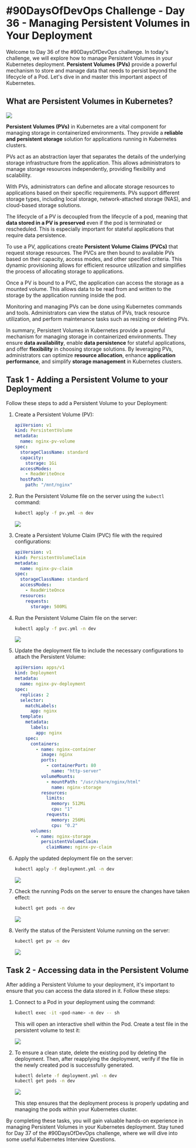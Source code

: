 # #90DaysOfDevOps Challenge - Day 36 - Managing Persistent Volumes in Your Deployment

Welcome to Day 36 of the #90DaysOfDevOps challenge. In today's challenge, we will explore how to manage Persistent Volumes in your Kubernetes deployment. **Persistent Volumes (PVs)** provide a powerful mechanism to store and manage data that needs to persist beyond the lifecycle of a Pod. Let's dive in and master this important aspect of Kubernetes.

## What are Persistent Volumes in Kubernetes?

![](https://cdn.hashnode.com/res/hashnode/image/upload/v1687943746784/46499e02-1b40-496a-9c74-e2a3c1f373ad.png)

**Persistent Volumes (PVs)** in Kubernetes are a vital component for managing storage in containerized environments. They provide a **reliable and persistent storage** solution for applications running in Kubernetes clusters.

PVs act as an abstraction layer that separates the details of the underlying storage infrastructure from the application. This allows administrators to manage storage resources independently, providing flexibility and scalability.

With PVs, administrators can define and allocate storage resources to applications based on their specific requirements. PVs support different storage types, including local storage, network-attached storage (NAS), and cloud-based storage solutions.

The lifecycle of a PV is decoupled from the lifecycle of a pod, meaning that **data stored in a PV is preserved** even if the pod is terminated or rescheduled. This is especially important for stateful applications that require data persistence.

To use a PV, applications create **Persistent Volume Claims (PVCs)** that request storage resources. The PVCs are then bound to available PVs based on their capacity, access modes, and other specified criteria. This dynamic provisioning allows for efficient resource utilization and simplifies the process of allocating storage to applications.

Once a PV is bound to a PVC, the application can access the storage as a mounted volume. This allows data to be read from and written to the storage by the application running inside the pod.

Monitoring and managing PVs can be done using Kubernetes commands and tools. Administrators can view the status of PVs, track resource utilization, and perform maintenance tasks such as resizing or deleting PVs.

In summary, Persistent Volumes in Kubernetes provide a powerful mechanism for managing storage in containerized environments. They ensure **data availability**, enable **data persistence** for stateful applications, and offer **flexibility** in choosing storage solutions. By leveraging PVs, administrators can optimize **resource allocation**, enhance **application performance**, and simplify **storage management** in Kubernetes clusters.

## Task 1 - Adding a Persistent Volume to your Deployment

Follow these steps to add a Persistent Volume to your Deployment:

1. Create a Persistent Volume (PV):
    
    ```yaml
    apiVersion: v1
    kind: PersistentVolume
    metadata:
      name: nginx-pv-volume
    spec:
      storageClassName: standard
      capacity:
        storage: 1Gi
      accessModes:
        - ReadWriteOnce
      hostPath:
        path: "/mnt/nginx"
    ```
    
2. Run the Persistent Volume file on the server using the `kubectl` command:
    
    ```bash
    kubectl apply -f pv.yml -n dev
    ```
    
    ![](https://cdn.hashnode.com/res/hashnode/image/upload/v1687976218914/a10a4e6f-9d68-465b-bb0b-3b03ba3efc74.jpeg)
    
3. Create a Persistent Volume Claim (PVC) file with the required configurations:
    
    ```yaml
    apiVersion: v1
    kind: PersistentVolumeClaim
    metadata:
      name: nginx-pv-claim
    spec:
      storageClassName: standard
      accessModes:
        - ReadWriteOnce
      resources:
        requests:
          storage: 500Mi
    ```
    
4. Run the Persistent Volume Claim file on the server:
    
    ```bash
    kubectl apply -f pvc.yml -n dev
    ```
    
    ![](https://cdn.hashnode.com/res/hashnode/image/upload/v1687977625259/09d47559-3392-4c57-80ed-ac6bdf39dcad.jpeg)
    
5. Update the deployment file to include the necessary configurations to attach the Persistent Volume:
    
    ```yaml
    apiVersion: apps/v1
    kind: Deployment
    metadata:
      name: nginx-pv-deployment
    spec:
      replicas: 2
      selector:
        matchLabels:
          app: nginx
      template:
        metadata:
          labels:
            app: nginx
        spec:
          containers:
            - name: nginx-container
              image: nginx
              ports:
                - containerPort: 80
                  name: "http-server"
              volumeMounts:
                - mountPath: "/usr/share/nginx/html"
                  name: nginx-storage
              resources:
                limits:
                  memory: 512Mi
                  cpu: "1"
                requests:
                  memory: 256Mi
                  cpu: "0.2"
          volumes:
            - name: nginx-storage
              persistentVolumeClaim:
                claimName: nginx-pv-claim
    ```
    
6. Apply the updated deployment file on the server:
    
    ```bash
    kubectl apply -f deployment.yml -n dev
    ```
    
    ![](https://cdn.hashnode.com/res/hashnode/image/upload/v1687977706816/867b4131-0ab5-4c20-8496-ebf5c9b9134a.jpeg)
    
7. Check the running Pods on the server to ensure the changes have taken effect:
    
    ```bash
    kubectl get pods -n dev
    ```
    
    ![](https://cdn.hashnode.com/res/hashnode/image/upload/v1687977023867/44c3bafd-3e57-4637-8eef-56de5116286d.jpeg)
    
8. Verify the status of the Persistent Volume running on the server:
    
    ```bash
    kubectl get pv -n dev
    ```
    
    ![](https://cdn.hashnode.com/res/hashnode/image/upload/v1687977547546/9dbd8232-b7fd-4e1f-a977-c20038bd0725.jpeg)
    

## Task 2 - Accessing data in the Persistent Volume

After adding a Persistent Volume to your deployment, it's important to ensure that you can access the data stored in it. Follow these steps:

1. Connect to a Pod in your deployment using the command:
    
    ```bash
    kubectl exec -it <pod-name> -n dev -- sh
    ```
    
    This will open an interactive shell within the Pod. Create a test file in the persistent volume to test it:
    
    ![](https://cdn.hashnode.com/res/hashnode/image/upload/v1687977217152/6b5a201f-1faf-42ba-9822-5195b31bfc95.jpeg)
    
2. To ensure a clean state, delete the existing pod by deleting the deployment. Then, after reapplying the deployment, verify if the file in the newly created pod is successfully generated.
    
    ```bash
    kubectl delete -f deployment.yml -n dev
    kubectl get pods -n dev
    ```
    
    ![](https://cdn.hashnode.com/res/hashnode/image/upload/v1687977343707/c2b0ac7d-ff20-491b-b480-6b88e0bcf27c.jpeg)
    
    This step ensures that the deployment process is properly updating and managing the pods within your Kubernetes cluster.
    

By completing these tasks, you will gain valuable hands-on experience in managing Persistent Volumes in your Kubernetes deployment. Stay tuned for Day 37 of the #90DaysOfDevOps challenge, where we will dive into some useful Kubernetes Interview Questions.